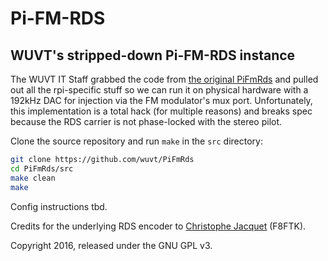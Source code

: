 Pi-FM-RDS
=========

## WUVT's stripped-down Pi-FM-RDS instance

The WUVT IT Staff grabbed the code from [the original PiFmRds](https://github.com/wuvt/PiFmRds) and pulled out all the rpi-specific stuff so we can run it on physical hardware with a 192kHz DAC for injection via the FM modulator's mux port. Unfortunately, this implementation is a total hack (for multiple reasons) and breaks spec because the RDS carrier is not phase-locked with the stereo pilot.

Clone the source repository and run `make` in the `src` directory:

```bash
git clone https://github.com/wuvt/PiFmRds
cd PiFmRds/src
make clean
make
```

Config instructions tbd.

Credits for the underlying RDS encoder to [Christophe Jacquet](http://www.jacquet80.eu/) (F8FTK).

Copyright 2016, released under the GNU GPL v3.

